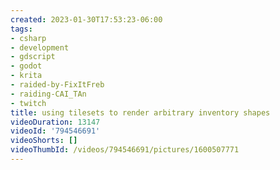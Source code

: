 ```yaml
---
created: 2023-01-30T17:53:23-06:00
tags:
- csharp
- development
- gdscript
- godot
- krita
- raided-by-FixItFreb
- raiding-CAI_TAn
- twitch
title: using tilesets to render arbitrary inventory shapes
videoDuration: 13147
videoId: '794546691'
videoShorts: []
videoThumbId: /videos/794546691/pictures/1600507771
---
```

